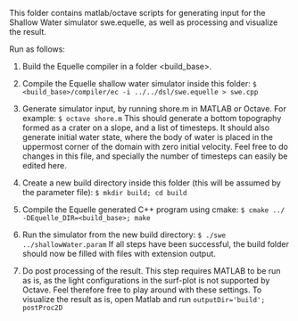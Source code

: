 This folder contains matlab/octave scripts for generating input for the Shallow Water simulator swe.equelle, as well as processing and visualize the result.

Run as follows:

1. Build the Equelle compiler in a folder <build_base>.

2. Compile the Equelle shallow water simulator inside this folder:
```$ <build_base>/compiler/ec -i ../../dsl/swe.equelle > swe.cpp```

3. Generate simulator input, by running shore.m in MATLAB or Octave. For example:
```$ octave shore.m```
This should generate a bottom topography formed as a crater on a slope, and a list of timesteps.
It should also generate initial water state, where the body of water is placed in the uppermost corner of the domain with zero initial velocity. Feel free to do changes in this file, and specially the number of timesteps can easily be edited here.

4. Create a new build directory inside this folder (this will be assumed by the parameter file):
```$ mkdir build; cd build```

5. Compile the Equelle generated C++ program using cmake:
```$ cmake ../ -DEquelle_DIR=<build_base>; make```

6. Run the simulator from the new build directory:
```$ ./swe ../shallowWater.param```
If all steps have been successful, the build folder should now be filled with files with extension output.

7. Do post processing of the result. This step requires MATLAB to be run as is, as the light configurations in the surf-plot is not supported by Octave. Feel therefore free to play around with these settings. To visualize the result as is, open Matlab and run 
```outputDir='build'; postProc2D```

